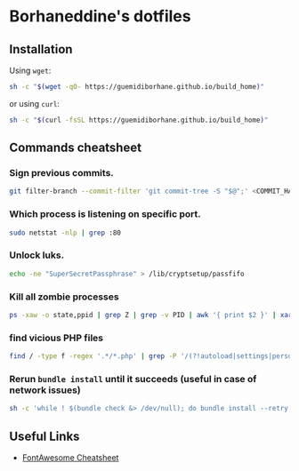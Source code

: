 # Borhaneddine's dotfiles

## Installation

Using `wget`:

```bash
sh -c "$(wget -qO- https://guemidiborhane.github.io/build_home)"
```

or using `curl`:

```bash
sh -c "$(curl -fsSL https://guemidiborhane.github.io/build_home)"
```

## Commands cheatsheet

### Sign previous commits.
```bash
git filter-branch --commit-filter 'git commit-tree -S "$@";' <COMMIT_HASH>..HEAD
```

### Which process is listening on specific port.
```bash
sudo netstat -nlp | grep :80
```

### Unlock luks.
```bash
echo -ne "SuperSecretPassphrase" > /lib/cryptsetup/passfifo
```

### Kill all zombie processes
```bash
ps -xaw -o state,ppid | grep Z | grep -v PID | awk '{ print $2 }' | xargs kill -9
```

### find vicious PHP files
```bash
find / -type f -regex '.*/*.php' | grep -P '/(?!autoload|settings|personal|mbstring|defaults|translit)([a-z0-9]{8}).php$' > suspicions.txt
```

### Rerun `bundle install` until it succeeds (useful in case of network issues)
```bash
sh -c 'while ! $(bundle check &> /dev/null); do bundle install --retry 10; sleep 1; done'
```

## Useful Links
* [FontAwesome Cheatsheet](https://fontawesome.bootstrapcheatsheets.com/)

